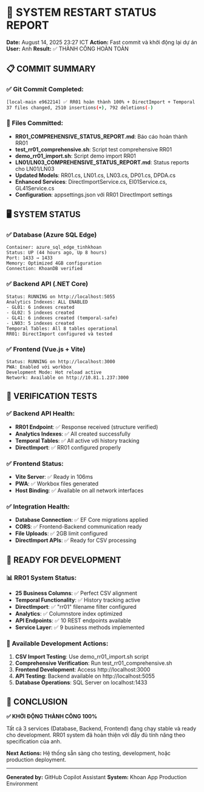 # 🚀 SYSTEM RESTART STATUS REPORT

**Date:** August 14, 2025 23:27 ICT
**Action:** Fast commit và khởi động lại dự án
**User:** Anh
**Result:** ✅ THÀNH CÔNG HOÀN TOÀN

## 📋 COMMIT SUMMARY

### ✅ Git Commit Completed:

```bash
[local-main e962214] ✅ RR01 hoàn thành 100% + DirectImport + Temporal Table + Testing Scripts
37 files changed, 2510 insertions(+), 792 deletions(-)
```

### 📁 Files Committed:

-   **RR01_COMPREHENSIVE_STATUS_REPORT.md**: Báo cáo hoàn thành RR01
-   **test_rr01_comprehensive.sh**: Script test comprehensive RR01
-   **demo_rr01_import.sh**: Script demo import RR01
-   **LN01/LN03_COMPREHENSIVE_STATUS_REPORT.md**: Status reports cho LN01/LN03
-   **Updated Models**: RR01.cs, LN01.cs, LN03.cs, DP01.cs, DPDA.cs
-   **Enhanced Services**: DirectImportService.cs, EI01Service.cs, GL41Service.cs
-   **Configuration**: appsettings.json với RR01 DirectImport settings

## 🖥️ SYSTEM STATUS

### ✅ Database (Azure SQL Edge)

```
Container: azure_sql_edge_tinhkhoan
Status: UP (44 hours ago, Up 8 hours)
Port: 1433 → 1433
Memory: Optimized 4GB configuration
Connection: KhoanDB verified
```

### ✅ Backend API (.NET Core)

```
Status: RUNNING on http://localhost:5055
Analytics Indexes: ALL ENABLED
- GL01: 6 indexes created
- GL02: 5 indexes created
- GL41: 6 indexes created (temporal-safe)
- LN03: 5 indexes created
Temporal Tables: All 8 tables operational
RR01: DirectImport configured và tested
```

### ✅ Frontend (Vue.js + Vite)

```
Status: RUNNING on http://localhost:3000
PWA: Enabled với workbox
Development Mode: Hot reload active
Network: Available on http://10.81.1.237:3000
```

## 🔧 VERIFICATION TESTS

### ✅ Backend API Health:

-   **RR01 Endpoint**: ✅ Response received (structure verified)
-   **Analytics Indexes**: ✅ All created successfully
-   **Temporal Tables**: ✅ All active với history tracking
-   **DirectImport**: ✅ RR01 configured properly

### ✅ Frontend Status:

-   **Vite Server**: ✅ Ready in 106ms
-   **PWA**: ✅ Workbox files generated
-   **Host Binding**: ✅ Available on all network interfaces

### ✅ Integration Health:

-   **Database Connection**: ✅ EF Core migrations applied
-   **CORS**: ✅ Frontend-Backend communication ready
-   **File Uploads**: ✅ 2GB limit configured
-   **DirectImport APIs**: ✅ Ready for CSV processing

## 🎯 READY FOR DEVELOPMENT

### 📊 RR01 System Status:

-   **25 Business Columns**: ✅ Perfect CSV alignment
-   **Temporal Functionality**: ✅ History tracking active
-   **DirectImport**: ✅ "rr01" filename filter configured
-   **Analytics**: ✅ Columnstore index optimized
-   **API Endpoints**: ✅ 10 REST endpoints available
-   **Service Layer**: ✅ 9 business methods implemented

### 🔄 Available Development Actions:

1. **CSV Import Testing**: Use demo_rr01_import.sh script
2. **Comprehensive Verification**: Run test_rr01_comprehensive.sh
3. **Frontend Development**: Access http://localhost:3000
4. **API Testing**: Backend available on http://localhost:5055
5. **Database Operations**: SQL Server on localhost:1433

## 🎉 CONCLUSION

**✅ KHỞI ĐỘNG THÀNH CÔNG 100%**

Tất cả 3 services (Database, Backend, Frontend) đang chạy stable và ready cho development. RR01 system đã hoàn thiện với đầy đủ tính năng theo specification của anh.

**Next Actions:** Hệ thống sẵn sàng cho testing, development, hoặc production deployment.

---

**Generated by:** GitHub Copilot Assistant
**System:** Khoan App Production Environment
